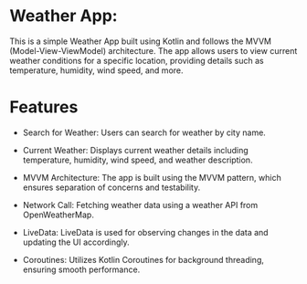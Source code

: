 # Weather App:


This is a simple Weather App built using Kotlin and follows the MVVM (Model-View-ViewModel) architecture. The app allows users to view current weather conditions for a specific location, providing details such as temperature, humidity, wind speed, and more.


# Features
* Search for Weather: Users can search for weather by city name.
* Current Weather: Displays current weather details including temperature, humidity, wind speed, and weather description.

* MVVM Architecture: The app is built using the MVVM pattern, which ensures separation of concerns and testability.

* Network Call: Fetching weather data using a weather API from OpenWeatherMap.
* LiveData: LiveData is used for observing changes in the data and updating the UI accordingly.
* Coroutines: Utilizes Kotlin Coroutines for background threading, ensuring smooth performance.
